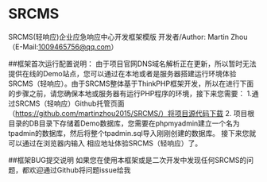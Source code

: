 # SRCMS
SRCMS(轻响应)企业应急响应中心开发框架模版
开发者/Author: Martin Zhou（E-Mail:1009465756@qq.com）


##框架首次运行配置说明：
由于项目官网DNS域名解析正在更新，所以暂时无法提供在线的Demo站点，您可以通过在本地或者是服务器搭建运行环境体验SRCMS（轻响应）。由于SRCMS整体基于ThinkPHP框架开发，所以在进行下面的步骤之前，请您确保本地或服务器有运行PHP程序的环境，接下来您需要：
1.通过SRCMS（轻响应）Github托管页面（https://github.com/martinzhou2015/SRCMS/）将项目源代码下载
2. 项目根目录的DB目录下存储着Demo数据库，您需要在phpmyadmin建立一个名为tpadmin的数据库，然后将整个tpadmin.sql导入刚刚创建的数据库。
接下来您就可以通过在浏览器内输入 相应地址体验SRCMS（轻响应）了。


##框架BUG提交说明
如果您在使用本框架或是二次开发中发现任何SRCMS的问题，都欢迎通过Github将问题issue给我

